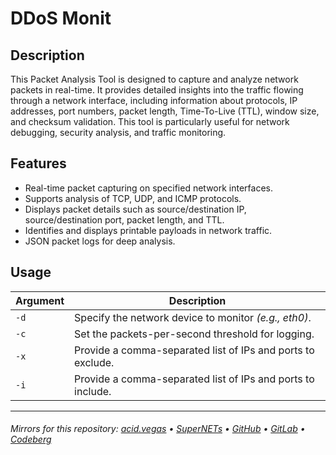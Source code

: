 # DDoS Monit

## Description
This Packet Analysis Tool is designed to capture and analyze network packets in real-time. It provides detailed insights into the traffic flowing through a network interface, including information about protocols, IP addresses, port numbers, packet length, Time-To-Live (TTL), window size, and checksum validation. This tool is particularly useful for network debugging, security analysis, and traffic monitoring.

## Features
- Real-time packet capturing on specified network interfaces.
- Supports analysis of TCP, UDP, and ICMP protocols.
- Displays packet details such as source/destination IP, source/destination port, packet length, and TTL.
- Identifies and displays printable payloads in network traffic.
- JSON packet logs for deep analysis.

## Usage
| Argument | Description                                                 |
| -------- | ----------------------------------------------------------- |
| `-d`     | Specify the network device to monitor *(e.g., eth0)*.       |
| `-c`     | Set the packets-per-second threshold for logging.           |
| `-x`     | Provide a comma-separated list of IPs and ports to exclude. |
| `-i`     | Provide a comma-separated list of IPs and ports to include. |

___

###### Mirrors for this repository: [acid.vegas](https://git.acid.vegas/ddosmonit) • [SuperNETs](https://git.supernets.org/acidvegas/ddosmonit) • [GitHub](https://github.com/acidvegas/ddosmonit) • [GitLab](https://gitlab.com/acidvegas/ddosmonit) • [Codeberg](https://codeberg.org/acidvegas/ddosmonit)